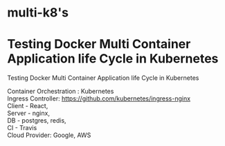 # multi-k8's
# Testing Docker Multi Container Application life Cycle in Kubernetes
Testing Docker Multi Container Application life Cycle in Kubernetes

Container Orchestration : Kubernetes  
Ingress Controller: https://github.com/kubernetes/ingress-nginx  
Client - React,  
Server - nginx,  
DB - postgres, redis,  
CI - Travis  
Cloud Provider: Google, AWS  
